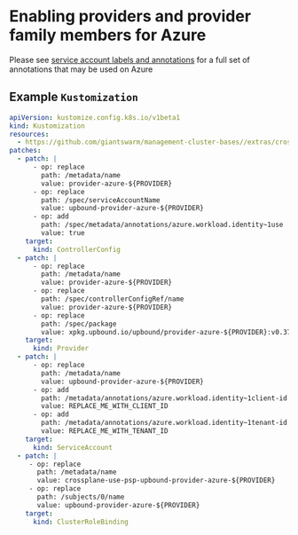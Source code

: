 # Enabling providers and provider family members for Azure

Please see [service account labels and annotations](https://azure.github.io/azure-workload-identity/docs/topics/service-account-labels-and-annotations.html)
for a full set of annotations that may be used on Azure

## Example `Kustomization`

```yaml
apiVersion: kustomize.config.k8s.io/v1beta1
kind: Kustomization
resources:
  - https://github.com/giantswarm/management-cluster-bases//extras/crossplane/providers/upbound/azure?ref=main
patches:
  - patch: |
      - op: replace
        path: /metadata/name
        value: provider-azure-${PROVIDER}
      - op: replace
        path: /spec/serviceAccountName
        value: upbound-provider-azure-${PROVIDER}
      - op: add
        path: /spec/metadata/annotations/azure.workload.identity~1use
        value: true
    target:
      kind: ControllerConfig
  - patch: |
      - op: replace
        path: /metadata/name
        value: provider-azure-${PROVIDER}
      - op: replace
        path: /spec/controllerConfigRef/name
        value: provider-azure-${PROVIDER}
      - op: replace
        path: /spec/package
        value: xpkg.upbound.io/upbound/provider-azure-${PROVIDER}:v0.37.0
    target:
      kind: Provider
  - patch: |
      - op: replace
        path: /metadata/name
        value: upbound-provider-azure-${PROVIDER}
      - op: add
        path: /metadata/annotations/azure.workload.identity~1client-id
        value: REPLACE_ME_WITH_CLIENT_ID
      - op: add
        path: /metadata/annotations/azure.workload.identity~1tenant-id
        value: REPLACE_ME_WITH_TENANT_ID
    target:
      kind: ServiceAccount
  - patch: |
     - op: replace
       path: /metadata/name
       value: crossplane-use-psp-upbound-provider-azure-${PROVIDER}
     - op: replace
       path: /subjects/0/name
       value: upbound-provider-azure-${PROVIDER}
    target:
      kind: ClusterRoleBinding
```
